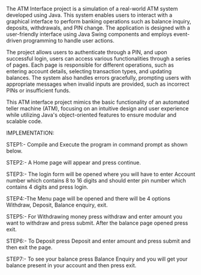 The ATM Interface project is a simulation of a real-world ATM system developed using Java. This system enables users to interact with a graphical interface to perform banking operations such as balance inquiry, deposits, withdrawals, and PIN change. The application is designed with a user-friendly interface using Java Swing components and employs event-driven programming to handle user actions.

The project allows users to authenticate through a PIN, and upon successful login, users can access various functionalities through a series of pages. Each page is responsible for different operations, such as entering account details, selecting transaction types, and updating balances. The system also handles errors gracefully, prompting users with appropriate messages when invalid inputs are provided, such as incorrect PINs or insufficient funds.

This ATM interface project mimics the basic functionality of an automated teller machine (ATM), focusing on an intuitive design and user experience while utilizing Java's object-oriented features to ensure modular and scalable code.

IMPLEMENTATION:
 
STEP1:- Compile and Execute the program in
command prompt as shown below.

STEP2:- A Home page will appear and press continue.

STEP3:- The login form will be opened where you will
have to enter Account number which contains 8 to 16
digits and should enter pin number which contains 4
digits and press login.

STEP4:-The Menu page will be opened and there will
be 4 options Withdraw, Deposit, Balance enquiry, exit.

STEP5:- For Withdrawing money press withdraw and
enter amount you want to withdraw and press submit.
After the balance page opened press exit.

STEP6:- To Deposit press Deposit and enter amount
and press submit and then exit the page.

STEP7:- To see your balance press Balance Enquiry and
you will get your balance present in your account and
then press exit.
